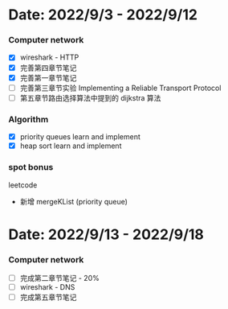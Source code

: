 # Date: 2022/9/3 - 2022/9/12

### Computer network

- [x] wireshark - HTTP
- [x] 完善第四章节笔记
- [x] 完善第一章节笔记
- [ ] 完善第三章节实验 Implementing a Reliable Transport Protocol
- [ ] 第五章节路由选择算法中提到的 dijkstra 算法

### Algorithm

- [x] priority queues learn and implement
- [x] heap sort learn and implement

### spot bonus

leetcode

- 新增 mergeKList (priority queue)

# Date: 2022/9/13 - 2022/9/18

### Computer network

- [ ] 完成第二章节笔记 - 20%
- [ ] wireshark - DNS
- [ ] 完成第五章节笔记
